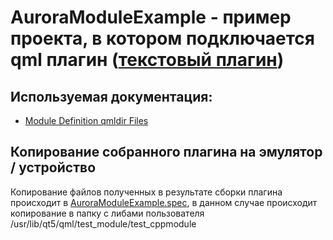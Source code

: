 # AuroraModuleExample - пример проекта, в котором подключается qml плагин ([текстовый плагин](https://github.com/Dimferon/test_cppmodule/))

## Используемая документация:
- [Module Definition qmldir Files](https://doc.qt.io/qt-5/qtqml-modules-qmldir.html)

## Копирование собранного плагина на эмулятор / устройство

Копирование файлов полученных в результате сборки плагина происходит в [AuroraModuleExample.spec](https://gitkraken.dev/link/dnNjb2RlOi8vZWFtb2Rpby5naXRsZW5zL2xpbmsvci9hNmIyMjA5MjliNDQyYTI1ZDhkNDk2MjdiYzgyNDRmMjQzY2YwZGZkL2YvcnBtL0F1cm9yYU1vZHVsZUV4YW1wbGUuc3BlYz91cmw9aHR0cHMlM0ElMkYlMkZnaXRodWIuY29tJTJGRGltZmVyb24lMkZBdXJvcmFNb2R1bGVFeGFtcGxlLmdpdCZsaW5lcz01OA%3D%3D?origin=gitlens), в данном случае происходит копирование в папку с либами пользователя /usr/lib/qt5/qml/test_module/test_cppmodule
